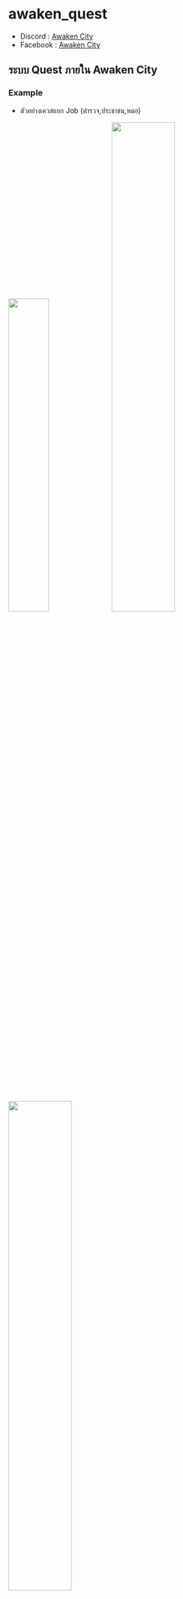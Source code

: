 # awaken_quest
- Discord : [Awaken City](discord.gg/3kVvpJMEv3)
- Facebook : [Awaken City](https://www.facebook.com/Awakencityy)
## ระบบ Quest ภายใน Awaken City

### Example
- ตัวอย่างเควสแยก Job (ตำรวจ,ประชาชน,หมอ)
<p float="left">
  <img src="![image](https://user-images.githubusercontent.com/114501385/192576855-b992860e-509e-4a3d-a98f-955eaa08f6b0.png)" width="40%"/>
  <img src="![image](https://user-images.githubusercontent.com/114501385/192576458-e0f91a3b-26d3-44a5-b390-308298628b2e.png)" width="50%"/>
  <img src="![image](https://user-images.githubusercontent.com/114501385/192577245-a7e1c79a-bc77-4d6b-a65e-446c19d5d9d5.png)" width="50%"/>
</p>

### Functions

